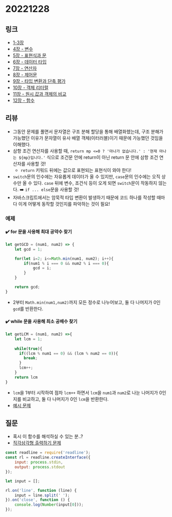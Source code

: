 # 20221228

## 링크
- [1-3장](https://charmming5.tistory.com/53)
- [4장 - 변수](https://charmming5.tistory.com/54)
- [5장 - 표현식과 문](https://charmming5.tistory.com/59)
- [6장 - 데이터 타입](https://charmming5.tistory.com/60)
- [7장 - 연산자](https://charmming5.tistory.com/71)
- [8장 - 제어문](https://charmming5.tistory.com/78)
- [9장 - 타입 변환과 단축 평가](https://charmming5.tistory.com/80)
- [10장 - 객체 리터럴](https://charmming5.tistory.com/81)
- [11장 - 원시 값과 객체의 비교](https://charmming5.tistory.com/84)
- [12장 - 함수](https://charmming5.tistory.com/85)



## 리뷰

* 그동안 문제를 풀면서 문자열은 구조 분해 할당을 통해 배열화헸는데, 구조 분해가 가능했던 이유가 문자열이 유사 배열 객체(이터러블)이기 때문에 가능했던 것임을 이해했다.
* 삼항 조건 연산자를 사용할 때, `return mp <=0 ? '마나가 없습니다.' : '현재 마나는 ${mp}입니다.'` 식으로 조건문 안에 return이 아닌 return 문 안에 삼항 조건 연산자를 사용할 것!
  * `return` 키워드 뒤에는 값으로 표현되는 표현식이 와야 한다!
* `switch`문의 인수에는 자유롭게 데이터가 올 수 있지만, `case`문의 인수에는 오직 상수만 올 수 있다. `case` 뒤에 변수, 조건식 등이 오게 되면 `switch`문이 작동하지 않는다. ➡️ `if ... else`문을 사용할 것!
* 자바스크립트에서는 암묵적 타입 변환이 발생하기 때문에 코드 하나를 작성할 때마다 이게 어떻게 동작할 것인지를 파악하는 것이 필요!





### 예제

#### ✔️ for 문을 사용해 최대 공약수 찾기

```javascript
let getGCD = (num1, num2) => {
    let gcd = 1;

    for(let i=2; i<=Math.min(num1, num2); i++){
        if(num1 % i === 0 && num2 % i === 0){
            gcd = i;
        }
    }

    return gcd;
}
```

* 2부터 `Math.min(num1,num2)`까지 모든 정수로 나누어보고,  둘 다 나머지가 0인 `gcd`를 반환한다.





#### ✔️ while 문을 사용해 최소 공배수 찾기

```javascript
let getLCM = (num1, num2) =>{
	let lcm = 1;
   
    while(true){
      if((lcm % num1 == 0) && (lcm % num2 == 0)){
        break;
      }
      lcm++;
    }
  	return lcm
}
```

* `lcm`을 1부터 시작하여 점차 `lcm++` 하면서 `lcm`을 `num1`과 `num2`로 나눈 나머지가  0인지를 비교하고, 둘 다 나머지가 0인 `lcm`을 반환한다.
* [예시 문제](https://charmming5.tistory.com/83)





## 질문
* 혹시 이 함수를 해석하실 수 있는 분..?
* [직각삼각형 출력하기 문제](https://school.programmers.co.kr/learn/courses/30/lessons/120823)



```javascript
const readline = require('readline');
const rl = readline.createInterface({
    input: process.stdin,
    output: process.stdout
});

let input = [];

rl.on('line', function (line) {
    input = line.split(' ');
}).on('close', function () {
    console.log(Number(input[0]));
});
```

